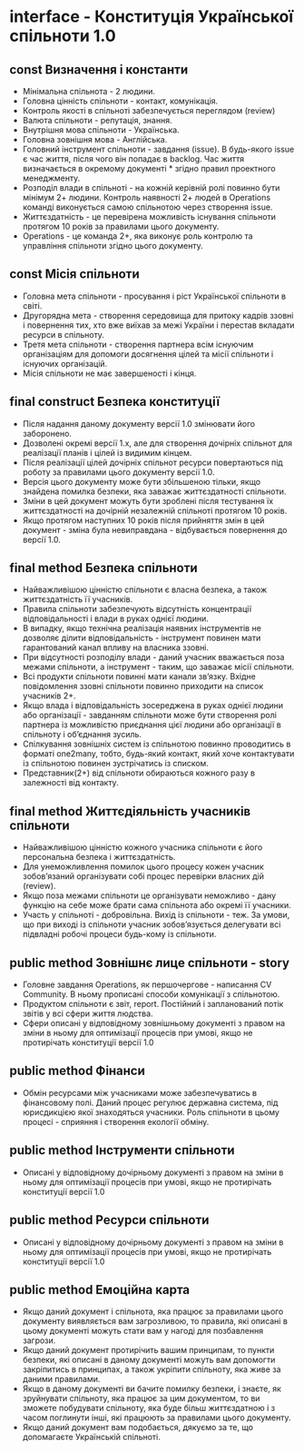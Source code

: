 # interface - Конституція Української спільноти 1.0

## const Визначення і константи

* Мінімальна спільнота - 2 людини.
* Головна цінність спільноти - контакт, комунікація.
* Контроль якості в спільноті забезпечується переглядом (review)
* Валюта спільноти - репутація, знання.
* Внутрішня мова спільноти - Українська.
* Головна зовнішня мова - Англійська.
* Головний інструмент спільноти - завдання (issue). В будь-якого issue є час життя, після чого він попадає в backlog. Час життя визначається в окремому документі * згідно правил проектного менеджменту.
* Розподіл влади в спільноті - на кожній керівній ролі повинно бути мінімум 2+ людини. Контроль наявності 2+ людей в Operations команді виконується самою спільнотою через створення issue.
* Життєздатність - це перевірена можливість існування спільноти протягом 10 років за правилами цього документу.
* Operations - це команда 2+, яка виконує роль контролю та управління спільноти згідно цього документу.


## const Місія спільноти

* Головна мета спільноти - просування і ріст Української спільноти в світі.
* Другорядна мета - створення середовища для притоку кадрів ззовні і повернення тих, хто вже виїхав за межі України і перестав вкладати ресурси в спільноту.
* Третя мета спільноти - створення партнера всім існуючим організаціям для допомоги досягнення цілей та місії спільноти і існуючих організацій.
* Місія спільноти не має завершеності і кінця.


## final construct Безпека конституції

* Після надання даному документу версії 1.0 змінювати його заборонено.
* Дозволені окремі версії 1.x, але для створення дочірніх спільнот для реалізації планів і цілей із видимим кінцем.
* Після реалізації цілей дочірніх спільнот ресурси повертаються під роботу за правилами цього документу версії 1.0.
* Версія цього документу може бути збільшеною тільки, якщо знайдена помилка безпеки, яка заважає життєздатності спільноти. 
* Зміни в цей документ можуть бути зроблені після тестування їх життєздатності на дочірній незалежній спільноті протягом 10 років. 
* Якщо протягом наступних 10 років після прийняття змін в цей документ - зміна була невиправдана - відбувається повернення до версії 1.0.


## final method Безпека спільноти

* Найважливішою цінністю спільноти є власна безпека, а також життєздатність її учасників.
* Правила спільноти забезпечують відсутність концентрації відповідальності і влади в руках однієї людини.
* В випадку, якщо технічна реалізація наявних інструментів не дозволяє ділити відповідальність - інструмент повинен мати гарантований канал впливу на власника ззовні. 
* При відсутності розподілу влади - даний учасник вважається поза межами спільноти, а інструмент - таким, що заважає місії спільноти.
* Всі продукти спільноти повинні мати канали зв’язку. Вхідне повідомлення ззовні спільноти повинно приходити на список учасників 2+. 
* Якщо влада і відповідальність зосереджена в руках однієї людини або організації - завданням спільноти може бути створення ролі партнера із можливістю приєднання цієї людини або організації в спільноту і об’єднання зусиль.
* Спілкування зовнішніх систем із спільнотою повинно проводитись в форматі one2many, тобто, будь-який контакт, який хоче контактувати із спільнотою повинен зустрічатись із списком. 
* Представник(2+) від спільноти обираються кожного разу в залежності від контакту. 


## final method Життєдіяльність учасників спільноти

* Найважливішою цінністю кожного учасника спільноти є його персональна безпека і життєздатність. 
* Для унеможливлення помилок цього процесу кожен учасник зобов’язаний організувати собі процес перевірки власних дій (review). 
* Якщо поза межами спільноти це організувати неможливо - дану функцію на себе може брати сама спільнота або окремі її учасники.
* Участь у спільноті - добровільна. Вихід із спільноти - теж. За умови, що при виході із спільноти учасник зобов’язується делегувати всі підвладні робочі процеси будь-кому із спільноти.


## public method Зовнішнє лице спільноти - story

* Головне завдання Operations, як першочергове - написання CV Community. В ньому прописані способи комунікації з спільнотою.
* Продуктом спільноти є звіт, report. Постійний і запланований потік звітів у всі сфери життя людства.
* Сфери описані у відповідному зовнішньому документі з правом на зміни в ньому для оптимізації процесів при умові, якщо не протирічать конституції версії 1.0

## public method Фінанси

* Обмін ресурсами між учасниками може забезпечуватись в фінансовому полі. Даний процес регулює державна система, під юрисдикцією якої знаходяться учасники. Роль спільноти в цьому процесі - сприяння і створення екології обміну.

## public method Інструменти спільноти

* Описані у відповідному дочірньому документі з правом на зміни в ньому для оптимізації процесів при умові, якщо не протирічать конституції версії 1.0

## public method Ресурси спільноти

* Описані у відповідному дочірньому документі з правом на зміни в ньому для оптимізації процесів при умові, якщо не протирічать конституції версії 1.0

## public method Емоційна карта

* Якщо даний документ і спільнота, яка працює за правилами цього документу виявляється вам загрозливою, то правила, які описані в цьому документі можуть стати вам у нагоді для позбавлення загрози.
* Якщо даний документ протирічить вашим принципам, то пункти безпеки, які описані в даному документі можуть вам допомогти закріпитись в принципах, а також укріпити спільноту, яка живе за даними правилами.
* Якщо в даному документі ви бачите помилку безпеки, і знаєте, як зруйнувати спільноту, яка працює за цим документом, то ви зможете побудувати спільноту, яка буде більш життєздатною і з часом поглинути інші, які працюють за правилами цього документу.
* Якщо даний документ вам подобається, дякуємо за те, що допомагаєте Українській спільноті.

